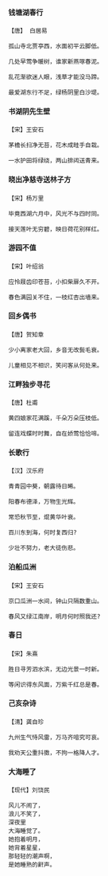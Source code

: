 <!-- 
title: 疫情期间
from: 诗歌教学
create: 2019-04-28
tags: 诗歌,唐诗
-->

#### 钱塘湖春行

```
【唐】 白居易

孤山寺北贾亭西，水面初平云脚低。

几处早莺争暖树，谁家新燕啄春泥。

乱花渐欲迷人眼，浅草才能没马蹄。

最爱湖东行不足，绿杨阴里白沙堤。
```

#### 书湖阴先生壁

```
【宋】王安石

茅檐长扫净无苔，花木成畦手自栽。

一水护田将绿绕，两山排闼送青来。
```

#### 晓出净慈寺送林子方

```
【宋】杨万里

毕竟西湖六月中，风光不与四时同。

接天莲叶无穷碧，映日荷花别样红。
```

#### 游园不值

```
【宋】叶绍翁

应怜屐齿印苍苔，小扣柴扉久不开。

春色满园关不住，一枝红杏出墙来。
```


#### 回乡偶书

```
【唐】贺知章

少小离家老大回，乡音无改鬓毛衰。

儿童相见不相识，笑问客从何处来。
```

#### 江畔独步寻花

```
【唐】杜甫

黄四娘家花满蹊，千朵万朵压枝低。

留连戏蝶时时舞，自在娇莺恰恰啼。
```

#### 长歌行

```
【汉】汉乐府

青青园中葵，朝露待日晞。

阳春布德泽，万物生光辉。

常恐秋节至，焜黄华叶衰。

百川东到海，何时复西归?

少壮不努力，老大徒伤悲。
```

#### 泊船瓜洲

```
【宋】王安石

京口瓜洲一水间，钟山只隔数重山。

春风又绿江南岸，明月何时照我还?
```

#### 春日

```
【宋】朱熹

胜日寻芳泗水滨，无边光景一时新。

等闲识得东风面，万紫千红总是春。
```

#### 己亥杂诗

```
【清】龚自珍

九州生气恃风雷，万马齐喑究可哀。

我劝天公重抖擞，不拘一格降人才。
```

#### 大海睡了

```
【现代】刘饶民

风儿不闹了，
浪儿不笑了，
深夜里
大海睡觉了。
她抱着明月，
她背着星星，
那轻轻的潮声啊，
是她睡熟的鼾声。
```

